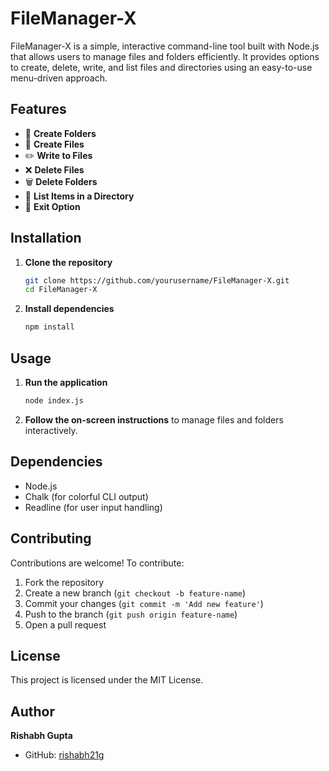 # FileManager-X

FileManager-X is a simple, interactive command-line tool built with Node.js that allows users to manage files and folders efficiently. It provides options to create, delete, write, and list files and directories using an easy-to-use menu-driven approach.

## Features

- 📁 **Create Folders**
- 📄 **Create Files**
- ✏️ **Write to Files**
- ❌ **Delete Files**
- 🗑️ **Delete Folders**
- 📜 **List Items in a Directory**
- 🚪 **Exit Option**

## Installation

1. **Clone the repository**

   ```sh
   git clone https://github.com/yourusername/FileManager-X.git
   cd FileManager-X
   ```

2. **Install dependencies**

   ```sh
   npm install
   ```

## Usage

1. **Run the application**
   ```sh
   node index.js
   ```
2. **Follow the on-screen instructions** to manage files and folders interactively.

## Dependencies

- Node.js
- Chalk (for colorful CLI output)
- Readline (for user input handling)

## Contributing

Contributions are welcome! To contribute:

1. Fork the repository
2. Create a new branch (`git checkout -b feature-name`)
3. Commit your changes (`git commit -m 'Add new feature'`)
4. Push to the branch (`git push origin feature-name`)
5. Open a pull request

## License

This project is licensed under the MIT License.

## Author

**Rishabh Gupta**

- GitHub: [rishabh21g](https://github.com/rishabh21g)




